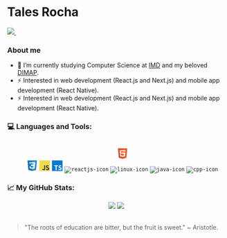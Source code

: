 <!-- ### Hi there 👋 -->

<!--

Here are some ideas to get you started:

- 🔭 I’m currently working on ...
- 🌱 I’m currently learning ...
- 👯 I’m looking to collaborate on ...
- 🤔 I’m looking for help with ...
- 💬 Ask me about ...
- 📫 How to reach me: ...
- 😄 Pronouns: ...
- ⚡ Fun fact: ...
-->

# Tales Rocha

<p>
  <a href="mailto:taleshrochaz@gmail.com">
    <img
      src="https://img.shields.io/badge/Gmail-D14836?style=for-the-badge&logo=gmail&logoColor=white"
    /> </a
  >&nbsp;&nbsp;
</p>

### About me

- 🌱 I’m currently studying Computer Science at [IMD](https://www.ufrn.br/) and my beloved [DIMAP](https://dimap.ufrn.br/).
- ⚡ Interested in web development (React.js and Next.js) and mobile app development (React Native).
- ⚡ Interested in web development (React.js and Next.js) and mobile app development (React Native).

<h3>💻 Languages and Tools:</h3>
<div align="center">
  <code>
    <img
      alt="HTML5-icon"
      height="25"
      width="25"
      src="https://raw.githubusercontent.com/devicons/devicon/master/icons/html5/html5-original.svg"
  /></code>
  <code>
    <img
      alt="CSS3-icon"
      height="25"
      width="25"
      src="https://raw.githubusercontent.com/devicons/devicon/master/icons/css3/css3-original.svg"
  /></code>
  <code
    ><img
      alt="javascript-icon"
      height="25"
      width="25"
      src="https://raw.githubusercontent.com/devicons/devicon/master/icons/javascript/javascript-original.svg"
  /></code>
  <code
    ><img
      alt="typescript-icon"
      height="25"
      width="25"
      src="https://raw.githubusercontent.com/devicons/devicon/master/icons/typescript/typescript-original.svg"
  /></code>
  <!--<code
    ><img
      alt="nodejs-icon"
      height="25"
      width="25"
      src="https://raw.githubusercontent.com/devicons/devicon/master/icons/nodejs/nodejs-original.svg"
  /></code>--!>
  <!--<code
    ><img
      alt="mysql-icon"
      height="25"
      width="25"
      src="https://raw.githubusercontent.com/devicons/devicon/master/icons/mysql/mysql-original.svg"
  /></code>--!>
    <code
    ><img
      alt="reactjs-icon"
      height="25"
      width="25"
      src="https://raw.githubusercontent.com/devicons/devicon/master/icons/react/react-original.svg"
  /></code>
  <!--<code
  ><img 
    alt="flutter-icon"
    height="25"
    width="25"
    src="https://raw.githubusercontent.com/devicons/devicon/1119b9f84c0290e0f0b38982099a2bd027a48bf1/icons/flutter/flutter-original.svg"
  /></code>--!>
  <code
    ><img
      alt="linux-icon"
      height="25"
      width="25"
      src="https://raw.githubusercontent.com/devicons/devicon/master/icons/linux/linux-original.svg"
  /></code>
    <code
    ><img
      alt="java-icon"
      height="25"
      width="25"
      src="https://raw.githubusercontent.com/devicons/devicon/master/icons/java/java-original.svg"
  /></code>
    <code
    ><img
      alt="cpp-icon"
      height="25"
      width="25"
      src="https://raw.githubusercontent.com/devicons/devicon/master/icons/cplusplus/cplusplus-original.svg"
  /></code>
</div>

<h3>📈 My GitHub Stats:</h3>
<div align="center">
  <img
    height="180em"
    src="https://github-readme-stats.vercel.app/api/top-langs/?username=taleshrocha&&theme=react&layout=compact&langs_count=5"
  />
  <img
    height="180em"
    src="https://github-readme-stats.vercel.app/api?username=taleshrocha&show_icons=true&theme=react"
  />
</div>
&nbsp;
<blockquote>
  <p>"The roots of education are bitter, but the fruit is sweet." ~ Aristotle.</p>
</blockquote>

<!-- <p style="align=center;"> -->
<!-- Change the `github-readme-stats.anuraghazra1.vercel.app` to `github-readme-stats.vercel.app`  -->
<!-- </p> -->
<!-- &theme=material-palenight -->
<!-- &theme=gotham -->

<!-- I am a professional dedicated to learning and continuous improvement and passionate about my area of ​​studying, programming. :rocket:

 👨🏽‍💻 Front-end developer with: Html, Css/Sass, JavaScript/TypeScript e React. 💜

:books: Academic background: Graduating in Computer Science from the Universidade Federal do Rio Grande do Norte (UFRN) and technician in Administration from the Instituto Federal de Educação, Ciência e Tecnologia do Rio Grande do Norte (IFRN). -->
